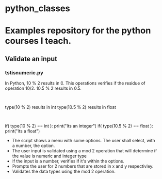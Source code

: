 # python_classes
<h1>Examples repository for the python courses I teach.</h1>
<h2>Validate an input</h2>
<h3>tstisnumeric.py</h3>
<div>
<p>  
  In Python, 10 % 2 results in 0. This operations verifies if the residue of operation 10/2.
    10.5 % 2 results in 0.5.
</p>
<br>
<p>
  type(10 % 2) results in int
  type(10.5 % 2) results in float
</p>
</br>
<p>
  if( type(10 % 2) == int ): print("Its an integer")
  if( type(10.5 % 2) == float ): print("Its a float")
</p>
  
<ul>
<li>The script shows a menu with some options. The user shall select, with a number, the option.</li>
<li>The user input is validated using a mod 2 operation that will determine if the value is numeric and integer type</li>
<li>If the input is a number, verifies if it's within the options.</li>
<li>Prompts the user for 2 numbers that are stored in x and y respectivley.</li>
<li>Validates the data types using the mod 2 operation.</li>
</ul>

</ddiv>
